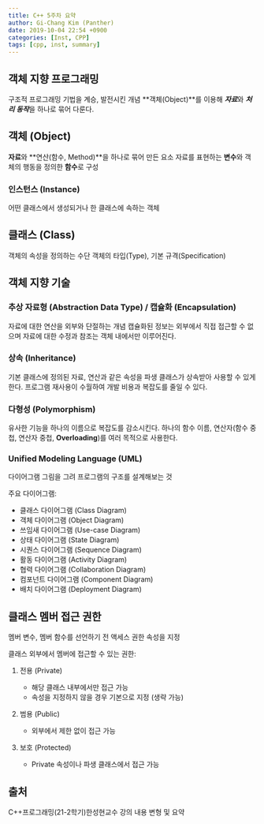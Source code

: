 ```yaml
---
title: C++ 5주차 요약
author: Gi-Chang Kim (Panther)
date: 2019-10-04 22:54 +0900
categories: [Inst, CPP]
tags: [cpp, inst, summary]
---
```


## 객체 지향 프로그래밍

구조적 프로그래밍 기법을 계승, 발전시킨 개념
**객체(Object)**를 이용해 ***자료***와 ***처리 동작***을 하나로 묶어 다룬다.

## 객체 (Object)

**자료**와 **연산(함수, Method)**을 하나로 묶어 만든 요소
자료를 표현하는 **변수**와 객체의 행동을 정의한 **함수**로 구성

### 인스턴스 (Instance)

어떤 클래스에서 생성되거나 한 클래스에 속하는 객체

## 클래스 (Class)

객체의 속성을 정의하는 수단
객체의 타입(Type), 기본 규격(Specification)

## 객체 지향 기술

### 추상 자료형 (Abstraction Data Type) / 캡슐화 (Encapsulation)

자료에 대한 연산을 외부와 단절하는 개념
캡슐화된 정보는 외부에서 직접 접근할 수 없으며 자료에 대한 수정과 참조는 객체 내에서만 이루어진다.

### 상속 (Inheritance)

기본 클래스에 정의된 자료, 연산과 같은 속성을 파생 클래스가 상속받아 사용할 수 있게 한다.
프로그램 재사용이 수월하여 개발 비용과 복잡도를 줄일 수 있다.

### 다형성 (Polymorphism)

유사한 기능을 하나의 이름으로 복잡도를 감소시킨다.
하나의 함수 이름, 연산자(함수 중첩, 연산자 중첩, **Overloading**)를 여러 목적으로 사용한다.

### Unified Modeling Language (UML)

다이어그램 그림을 그려 프로그램의 구조를 설계해보는 것

주요 다이어그램:
 - 클래스 다이어그램 (Class Diagram)
 - 객체 다이어그램 (Object Diagram)
 - 쓰임새 다이어그램 (Use-case Diagram)
 - 상태 다이어그램 (State Diagram)
 - 시퀀스 다이어그램 (Sequence Diagram)
 - 활동 다이어그램 (Activity Diagram)
 - 협력 다이어그램 (Collaboration Diagram)
 - 컴포넌트 다이어그램 (Component Diagram)
 - 배치 다이어그램 (Deployment Diagram)

## 클래스 멤버 접근 권한

멤버 변수, 멤버 함수를 선언하기 전 액세스 권한 속성을 지정

클래스 외부에서 멤버에 접근할 수 있는 권한:
1. 전용 (Private)
    - 해당 클래스 내부에서만 접근 가능
    - 속성을 지정하지 않을 경우 기본으로 지정 (생략 가능)

2. 범용 (Public)
    - 외부에서 제한 없이 접근 가능

3. 보호 (Protected)
    - Private 속성이나 파생 클래스에서 접근 가능

## 출처

C++프로그래밍(21-2학기)한성현교수 강의 내용 변형 및 요약